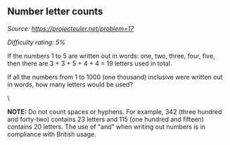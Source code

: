 Number letter counts
--------------------

*Source: https://projecteuler.net/problem=17*


*Difficulty rating: 5%*

If the numbers 1 to 5 are written out in words: one, two, three, four,
five, then there are 3 + 3 + 5 + 4 + 4 = 19 letters used in total.

If all the numbers from 1 to 1000 (one thousand) inclusive were written
out in words, how many letters would be used?

\

**NOTE:** Do not count spaces or hyphens. For example, 342 (three
hundred and forty-two) contains 23 letters and 115 (one hundred and
fifteen) contains 20 letters. The use of "and" when writing out numbers
is in compliance with British usage.
